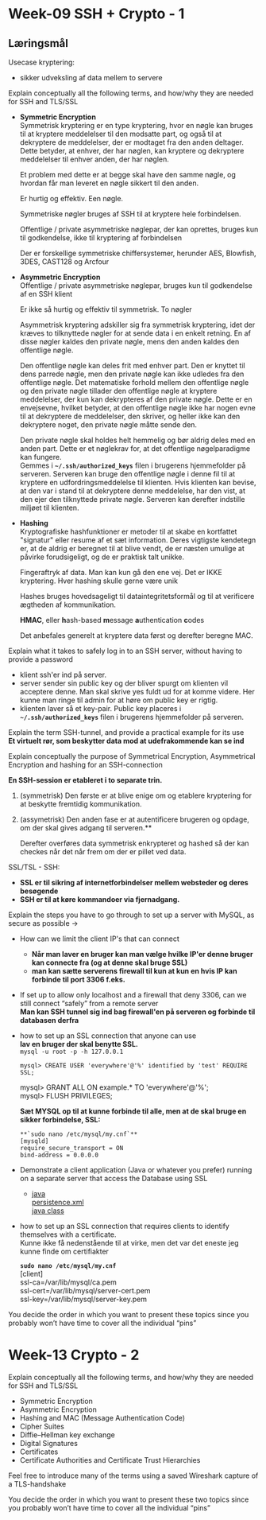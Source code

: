 # Week-09 SSH + Crypto - 1

## Læringsmål

Usecase kryptering:

- sikker udveksling af data mellem to servere

Explain conceptually all the following terms, and how/why they are needed for SSH and TLS/SSL

- **Symmetric Encryption**  
   Symmetrisk kryptering er en type kryptering, hvor en nøgle kan bruges til at kryptere meddelelser til den modsatte part, og også til at dekryptere de meddelelser, der er modtaget fra den anden deltager. Dette betyder, at enhver, der har nøglen, kan kryptere og dekryptere meddelelser til enhver anden, der har nøglen.

  Et problem med dette er at begge skal have den samme nøgle, og hvordan får man leveret en nøgle sikkert til den anden.

  Er hurtig og effektiv. Een nøgle.

  Symmetriske nøgler bruges af SSH til at kryptere hele forbindelsen.

  Offentlige / private asymmetriske nøglepar, der kan oprettes, bruges kun til godkendelse, ikke til kryptering af forbindelsen

  Der er forskellige symmetriske chiffersystemer, herunder AES, Blowfish, 3DES, CAST128 og Arcfour

- **Asymmetric Encryption**  
   Offentlige / private asymmetriske nøglepar, bruges kun til godkendelse af en SSH klient

  Er ikke så hurtig og effektiv til symmetrisk. To nøgler

  Asymmetrisk kryptering adskiller sig fra symmetrisk kryptering, idet der kræves to tilknyttede nøgler for at sende data i en enkelt retning. En af disse nøgler kaldes den private nøgle, mens den anden kaldes den offentlige nøgle.

  Den offentlige nøgle kan deles frit med enhver part. Den er knyttet til dens parrede nøgle, men den private nøgle kan ikke udledes fra den offentlige nøgle. Det matematiske forhold mellem den offentlige nøgle og den private nøgle tillader den offentlige nøgle at kryptere meddelelser, der kun kan dekrypteres af den private nøgle. Dette er en envejsevne, hvilket betyder, at den offentlige nøgle ikke har nogen evne til at dekryptere de meddelelser, den skriver, og heller ikke kan den dekryptere noget, den private nøgle måtte sende den.

  Den private nøgle skal holdes helt hemmelig og bør aldrig deles med en anden part. Dette er et nøglekrav for, at det offentlige nøgelparadigme kan fungere.  
   Gemmes i **`~/.ssh/authorized_keys`** filen i brugerens hjemmefolder på serveren. Serveren kan bruge den offentlige nøgle i denne fil til at kryptere en udfordringsmeddelelse til klienten. Hvis klienten kan bevise, at den var i stand til at dekryptere denne meddelelse, har den vist, at den ejer den tilknyttede private nøgle. Serveren kan derefter indstille miljøet til klienten.

- **Hashing**  
   Kryptografiske hashfunktioner er metoder til at skabe en kortfattet "signatur" eller resume af et sæt information. Deres vigtigste kendetegn er, at de aldrig er beregnet til at blive vendt, de er næsten umulige at påvirke forudsigeligt, og de er praktisk talt unikke.

  Fingeraftryk af data. Man kan kun gå den ene vej. Det er IKKE kryptering. Hver hashing skulle gerne være unik

  Hashes bruges hovedsageligt til dataintegritetsformål og til at verificere ægtheden af kommunikation.

  **HMAC**, eller **h**ash-based **m**essage **a**uthentication **c**odes

  Det anbefales generelt at kryptere data først og derefter beregne MAC.

Explain what it takes to safely log in to an SSH server, without having to provide a password

- klient ssh'er ind på server.
- server sender sin public key og der bliver spurgt om klienten vil acceptere denne. Man skal skrive yes fuldt ud for at komme videre. Her kunne man ringe til admin for at høre om public key er rigtig.
- klienten laver så et key-pair. Public key placeres i **`~/.ssh/authorized_keys`** filen i brugerens hjemmefolder på serveren.

Explain the term SSH-tunnel, and provide a practical example for its use  
**Et virtuelt rør, som beskytter data mod at udefrakommende kan se ind**

Explain conceptually the purpose of Symmetrical Encryption, Asymmetrical Encryption and hashing for an SSH-connection

**En SSH-session er etableret i to separate trin.**

1. (symmetrisk) Den første er at blive enige om og etablere kryptering for at beskytte fremtidig kommunikation.
2. (assymetrisk) Den anden fase er at autentificere brugeren og opdage, om der skal gives adgang til serveren.\*\*

   Derefter overføres data symmetrisk enkrypteret og hashed så der kan checkes når det når frem om der er pillet ved data.

SSL/TSL - SSH:

- **SSL er til sikring af internetforbindelser mellem websteder og deres besøgende**
- **SSH er til at køre kommandoer via fjernadgang.**

Explain the steps you have to go through to set up a server with MySQL, as secure as possible →

- How can we limit the client IP's that can connect

  - **Når man laver en bruger kan man vælge hvilke IP'er denne bruger kan connecte fra (og at denne skal bruge SSL)**
  - **man kan sætte serverens firewall til kun at kun en hvis IP kan forbinde til port 3306 f.eks.**

- If set up to allow only localhost and a firewall that deny 3306, can we still connect “safely” from a remote server  
   **Man kan SSH tunnel sig ind bag firewall'en på serveren og forbinde til databasen derfra**

- how to set up an SSL connection that anyone can use  
   **lav en bruger der skal benytte SSL.**  
   `mysql -u root -p -h 127.0.0.1`

      mysql> CREATE USER 'everywhere'@'%' identified by 'test' REQUIRE SSL;

  mysql> GRANT ALL ON example.\* TO 'everywhere'@'%';  
  mysql> FLUSH PRIVILEGES;

  **Sæt MYSQL op til at kunne forbinde til alle, men at de skal bruge en sikker forbindelse, SSL:**

      **`sudo nano /etc/mysql/my.cnf`**
      [mysqld]
      require_secure_transport = ON
      bind-address = 0.0.0.0

- Demonstrate a client application (Java or whatever you prefer) running on a separate server that access the Database using SSL

  - [java](./mysql)  
    [persistence.xml](./mysql/src/main/resources/META-INF/persistence.xml)  
    [java class](./mysql/src/main/java/test/Tester.java)

- how to set up an SSL connection that requires clients to identify themselves with a certificate.  
   Kunne ikke få nedenstående til at virke, men det var det eneste jeg kunne finde om certifiakter

  **`sudo nano /etc/mysql/my.cnf`**  
   [client]  
   ssl-ca=/var/lib/mysql/ca.pem  
   ssl-cert=/var/lib/mysql/server-cert.pem  
   ssl-key=/var/lib/mysql/server-key.pem

You decide the order in which you want to present these topics since you probably won’t have time to cover all the individual “pins”

# Week-13 Crypto - 2

Explain conceptually all the following terms, and how/why they are needed for SSH and TLS/SSL

- Symmetric Encryption
- Asymmetric Encryption
- Hashing and MAC (Message Authentication Code)
- Cipher Suites
- Diffie–Hellman key exchange
- Digital Signatures
- Certificates
- Certificate Authorities and Certificate Trust Hierarchies

Feel free to introduce many of the terms using a saved Wireshark capture of a TLS-handshake

You decide the order in which you want to present these two topics since you probably won’t have time to cover all the individual “pins”
